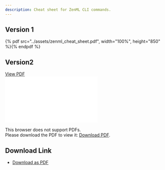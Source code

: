 ```yaml
---
description: Cheat sheet for ZenML CLI commands.
---
```


## Version 1

{% pdf src="../assets/zenml_cheat_sheet.pdf", width="100%", height="850" %}{% endpdf %}

## Version2

<div class="pdf">
    <div class="pdf__link">
    	<a target="_blank" href="../assets/zenml_cheat_sheet.pdf">View PDF</a>
    </div>
    <object data="../assets/zenml_cheat_sheet.pdf" width="100%" height="850" type="application/pdf">
        <embed src="../assets/zenml_cheat_sheet.pdf">
            <p>
                This browser does not support PDFs. <br>
                Please download the PDF to view it: <a target="_blank" href="../assets/zenml_cheat_sheet.pdf">Download PDF</a>.
            </p>
    </object>
</div>

## Download Link

- [Download as PDF](../assets/zenml_cheat_sheet.pdf)
